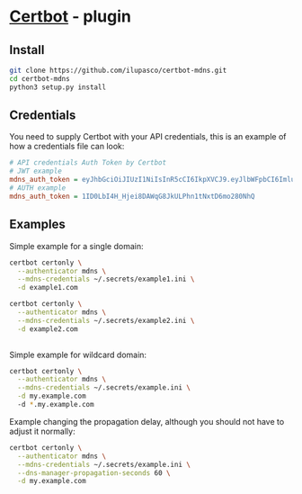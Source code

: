 # [Certbot](https://certbot.eff.org/) - plugin


## Install

```bash
git clone https://github.com/ilupasco/certbot-mdns.git
cd certbot-mdns
python3 setup.py install
```

## Credentials

You need to supply Certbot with your  API credentials, this is an example of how a credentials file can look:

```ini
# API credentials Auth Token by Certbot
# JWT example
mdns_auth_token = eyJhbGciOiJIUzI1NiIsInR5cCI6IkpXVCJ9.eyJlbWFpbCI6ImluZm9AbmljLm1kIiwicm9sZSI6ImRucyIsImRvbWFpbiI6Im5pYy5tZCIsIm5vdGUiOiJ0ZXN0IHRva2VuICIsInR0bCI6eyJkYXlzIjoxfSwiZXhwIjoxNzEzNjEwOTQ4fQ.1ID0LbI4H_Hjei8DAWqG8JkULPhn1tNxtD6mo280NhQ
# AUTH example
mdns_auth_token = 1ID0LbI4H_Hjei8DAWqG8JkULPhn1tNxtD6mo280NhQ
```

## Examples

Simple example for a single domain:

```bash
certbot certonly \
  --authenticator mdns \
  --mdns-credentials ~/.secrets/example1.ini \
  -d example1.com

certbot certonly \
  --authenticator mdns \
  --mdns-credentials ~/.secrets/example2.ini \
  -d example2.com
  
```

Simple example for wildcard domain:

```bash
certbot certonly \
  --authenticator mdns \
  --mdns-credentials ~/.secrets/example.ini \
  -d my.example.com
  -d *.my.example.com
```

Example changing the propagation delay, although you should not have to
adjust it normally:

```bash
certbot certonly \
  --authenticator mdns \
  --mdns-credentials ~/.secrets/example.ini \
  --dns-manager-propagation-seconds 60 \
  -d my.example.com
```
